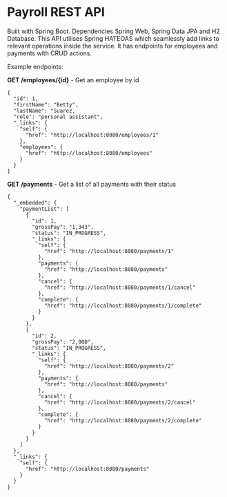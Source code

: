 # Payroll REST API

Built with Spring Boot. Dependencies Spring Web, Spring Data JPA and H2 Database. This API utilises Spring HATEOAS which seamlessly add links to relevant operations inside the service. It has endpoints for employees and payments with CRUD actions.

Example endpoints:

**GET /employees/{id}** - Get an employee by id

```
{
  "id": 1,
  "firstName": "Betty",
  "lastName": "Suarez,
  "role": "personal assistant",
  "_links": {
    "self": {
      "href": "http://localhost:8080/employees/1"
    },
    "employees": {
      "href": "http://localhost:8080/employees"
    }
  }
}
```

**GET /payments** - Get a list of all payments with their status

```
{
  "_embedded": {
    "paymentList": [
      {
        "id": 1,
        "grossPay": "1,343",
        "status": "IN_PROGRESS",
        "_links": {
          "self": {
            "href": "http://localhost:8080/payments/1"
          },
          "payments": {
            "href": "http://localhost:8080/payments"
          },
          "cancel": {
            "href": "http://localhost:8080/payments/1/cancel"
          },
          "complete": {
            "href": "http://localhost:8080/payments/1/complete"
          }
        }
      },
      {
        "id": 2,
        "grossPay": "2,000",
        "status": "IN_PROGRESS",
        "_links": {
          "self": {
            "href": "http://localhost:8080/payments/2"
          },
          "payments": {
            "href": "http://localhost:8080/payments"
          },
          "cancel": {
            "href": "http://localhost:8080/payments/2/cancel"
          },
          "complete": {
            "href": "http://localhost:8080/payments/2/complete"
          }
        }
      }
    ]
  },
  "_links": {
    "self": {
      "href": "http://localhost:8080/payments"
    }
  }
}
```
